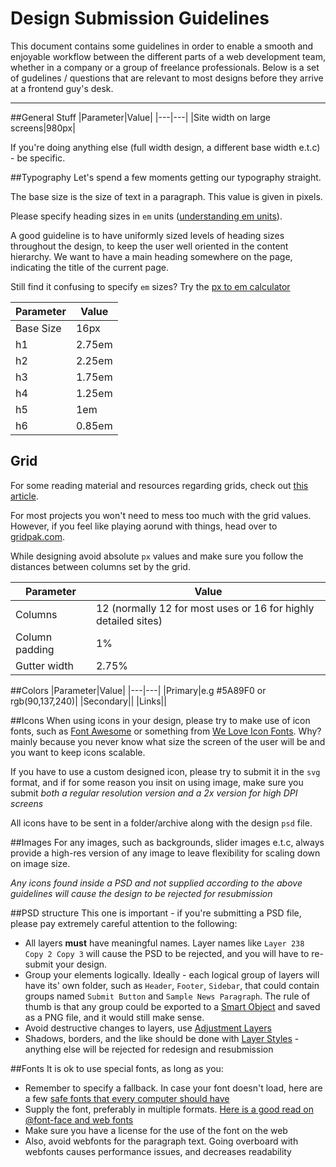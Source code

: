 Design Submission Guidelines
============

This document contains some guidelines in order to enable a smooth and enjoyable workflow between the different parts of a web development team, whether in a company or a group of freelance professionals. Below is a set of gudelines / questions that are relevant to most designs before they arrive at a frontend guy's desk.

---

##General Stuff
|Parameter|Value|
|---|---|
|Site width on large screens|980px|

If you're doing anything else (full width design, a different base width e.t.c) - be specific.

##Typography
Let's spend a few moments getting our typography straight.

The base size is the size of text in a paragraph. This value is given in pixels.

Please specify heading sizes in `em` units ([understanding em units](http://www.impressivewebs.com/understanding-em-units-css/)).

A good guideline is to have uniformly sized levels of  heading sizes throughout the design, to keep the user well oriented in the content hierarchy. We want to have a main heading somewhere on the page, indicating the title of the current page.

Still find it confusing to specify `em` sizes? Try the [px to em calculator](http://pxtoem.com/)

|Parameter|Value|
|---|---|
|Base Size|16px|
|h1|2.75em|
|h2|2.25em|
|h3|1.75em|
|h4|1.25em|
|h5|1em|
|h6|0.85em|

## Grid
For some reading material and resources regarding grids, check out [this article](http://www.smashingmagazine.com/2007/04/14/designing-with-grid-based-approach/).

For most projects you won't need to mess too much with the grid values. However, if you feel like playing aorund with things, head over to [gridpak.com](http://gridpak.com/).

While designing avoid absolute `px` values and make sure you follow the distances between columns set by the grid.

|Parameter|Value|
|---|---|
|Columns|12 (normally 12 for most uses or 16 for highly detailed sites)|
|Column padding|1%|
|Gutter width|2.75%|

##Colors
|Parameter|Value|
|---|---|
|Primary|e.g #5A89F0 or rgb(90,137,240)|
|Secondary||
|Links||

##Icons
When using icons in your design, please try to make use of icon fonts, such as [Font Awesome](http://fortawesome.github.io/Font-Awesome/) or something from [We Love Icon Fonts](http://weloveiconfonts.com/). Why? mainly because you never know what size the screen of the user will be and you want to keep icons scalable.

If you have to use a custom designed icon, please try to submit it in the `svg` format, and if for some reason you insit on using image, make sure you submit *both a regular resolution version and a 2x version for high DPI screens*

All icons have to be sent in a folder/archive along with the design `psd` file.

##Images
For any images, such as backgrounds, slider images e.t.c, always provide a high-res version of any image to leave flexibility for scaling down on image size.

*Any icons found inside a PSD and not supplied according to the above guidelines will cause the design to be rejected for resubmission*

##PSD structure
This one is important - if you're submitting a PSD file, please pay extremely careful attention to the following:

- All layers **must** have meaningful names. Layer names like `Layer 238 Copy 2 Copy 3` will cause the PSD to be rejected, and you will have to re-submit your design.
- Group your elements logically. Ideally - each logical group of layers will have its' own folder, such as `Header`, `Footer`, `Sidebar`, that could contain groups named `Submit Button` and `Sample News Paragraph`. The rule of thumb is that any group could be exported to a [Smart Object](http://helpx.adobe.com/en/photoshop/using/create-smart-objects.html) and saved as a PNG file, and it would still make sense.
- Avoid destructive changes to layers, use [Adjustment Layers](http://helpx.adobe.com/en/photoshop/using/adjustment-fill-layers.html)
- Shadows, borders, and the like should be done with [Layer Styles](http://helpx.adobe.com/en/photoshop/using/layer-effects-styles.html) - anything else will be rejected for redesign and resubmission

##Fonts
It is ok to use special fonts, as long as you:

- Remember to specify a fallback. In case your font doesn't load, here are a few [safe fonts that every computer should have](http://cssfontstack.com/)
- Supply the font, preferably in multiple formats. [Here is a good read on @font-face and web fonts](http://www.smashingmagazine.com/2011/03/02/the-font-face-rule-revisited-and-useful-tricks/)
- Make sure you have a license for the use of the font on the web
- Also, avoid webfonts for the paragraph text. Going overboard with webfonts causes performance issues, and decreases readability
